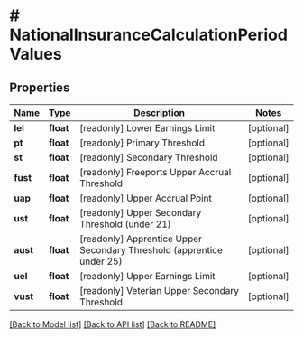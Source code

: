 # # NationalInsuranceCalculationPeriodValues

## Properties

Name | Type | Description | Notes
------------ | ------------- | ------------- | -------------
**lel** | **float** | [readonly] Lower Earnings Limit | [optional]
**pt** | **float** | [readonly] Primary Threshold | [optional]
**st** | **float** | [readonly] Secondary Threshold | [optional]
**fust** | **float** | [readonly] Freeports Upper Accrual Threshold | [optional]
**uap** | **float** | [readonly] Upper Accrual Point | [optional]
**ust** | **float** | [readonly] Upper Secondary Threshold (under 21) | [optional]
**aust** | **float** | [readonly] Apprentice Upper Secondary Threshold (apprentice under 25) | [optional]
**uel** | **float** | [readonly] Upper Earnings Limit | [optional]
**vust** | **float** | [readonly] Veterian Upper Secondary Threshold | [optional]

[[Back to Model list]](../../README.md#models) [[Back to API list]](../../README.md#endpoints) [[Back to README]](../../README.md)
